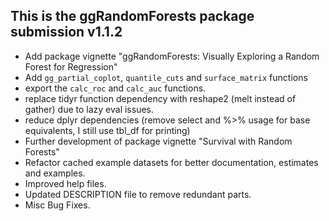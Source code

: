 This is the ggRandomForests package submission v1.1.2
--------------------------------------------------------------------------------
* Add package vignette "ggRandomForests: Visually Exploring a Random Forest for Regression"
* Add `gg_partial_coplot`, `quantile_cuts` and `surface_matrix` functions
* export the `calc_roc` and `calc_auc` functions.
* replace tidyr function dependency with reshape2 (melt instead of gather) due to lazy eval issues.
* reduce dplyr dependencies (remove select and %>% usage for base equivalents, I still use tbl_df for printing)
* Further development of package vignette "Survival with Random Forests" 
* Refactor cached example datasets for better documentation, estimates and examples.
* Improved help files.
* Updated DESCRIPTION file to remove redundant parts.
* Misc Bug Fixes.
